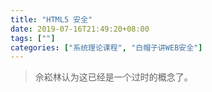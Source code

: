 ```yaml
---
title: "HTML5 安全"
date: 2019-07-16T21:49:20+08:00
tags: [""]
categories: ["系统理论课程", "白帽子讲WEB安全"]
---
```



> 佘崧林认为这已经是一个过时的概念了。


